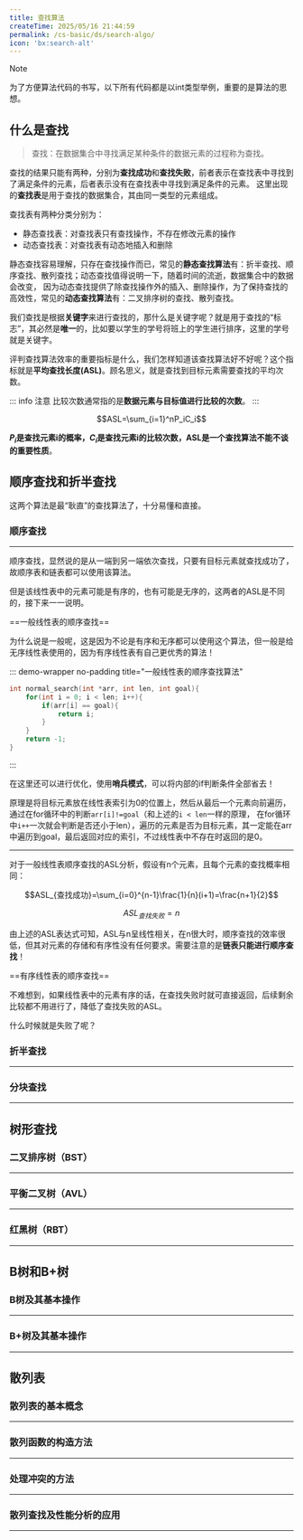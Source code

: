 ```yaml
---
title: 查找算法
createTime: 2025/05/16 21:44:59
permalink: /cs-basic/ds/search-algo/
icon: 'bx:search-alt'
---
```


> [!NOTE]
> 为了方便算法代码的书写，以下所有代码都是以int类型举例，重要的是算法的思想。


## **什么是查找**

> 查找：在数据集合中寻找满足某种条件的数据元素的过程称为查找。

查找的结果只能有两种，分别为**查找成功**和**查找失败**，前者表示在查找表中寻找到了满足条件的元素，后者表示没有在查找表中寻找到满足条件的元素。
这里出现的**查找表**是用于查找的数据集合，其由同一类型的元素组成。

查找表有两种分类分别为：

- 静态查找表：对查找表只有查找操作，不存在修改元素的操作
- 动态查找表：对查找表有动态地插入和删除

静态查找容易理解，只存在查找操作而已，常见的**静态查找算法**有：折半查找、顺序查找、散列查找；动态查找值得说明一下，随着时间的流逝，数据集合中的数据会改变，
因为动态查找提供了除查找操作外的插入、删除操作，为了保持查找的高效性，常见的**动态查找算法**有：二叉排序树的查找、散列查找。

我们查找是根据**关键字**来进行查找的，那什么是关键字呢？就是用于查找的“标志”，其必然是**唯一**的，比如要以学生的学号将班上的学生进行排序，这里的学号就是关键字。

评判查找算法效率的重要指标是什么，我们怎样知道该查找算法好不好呢？这个指标就是**平均查找长度(ASL)**。顾名思义，就是查找到目标元素需要查找的平均次数。

::: info 注意
比较次数通常指的是**数据元素与目标值进行比较的次数**。
:::

$$ASL=\sum_{i=1}^nP_iC_i$$

**$P_i$是查找元素i的概率，$C_i$是查找元素i的比较次数，ASL是一个查找算法不能不谈的重要性质**。

## **顺序查找和折半查找**

这两个算法是最“耿直”的查找算法了，十分易懂和直接。

### **顺序查找**

---

顺序查找，显然说的是从一端到另一端依次查找，只要有目标元素就查找成功了，故顺序表和链表都可以使用该算法。

但是该线性表中的元素可能是有序的，也有可能是无序的，这两者的ASL是不同的，接下来一一说明。

==一般线性表的顺序查找==

为什么说是一般呢，这是因为不论是有序和无序都可以使用这个算法，但一般是给无序线性表使用的，因为有序线性表有自己更优秀的算法！

::: demo-wrapper no-padding title="一般线性表的顺序查找算法"
```c
int normal_search(int *arr, int len, int goal){
    for(int i = 0; i < len; i++){
        if(arr[i] == goal){
            return i;
        }
    }
    return -1;
}
```
:::

在这里还可以进行优化，使用**哨兵模式**，可以将内部的if判断条件全部省去！

原理是将目标元素放在线性表索引为0的位置上，然后从最后一个元素向前遍历，通过在for循环中的判断`arr[i]!=goal`（和上述的`i < len`一样的原理，
在for循环中`i++`一次就会判断是否还小于len），遍历的元素是否为目标元素，其一定能在arr中遍历到goal，最后返回对应的索引，不过线性表中不存在时返回的是0。

---

对于一般线性表顺序查找的ASL分析，假设有n个元素，且每个元素的查找概率相同：

$$ASL_{查找成功}=\sum_{i=0}^{n-1}\frac{1}{n}(i+1)=\frac{n+1}{2}$$

$$ASL_{查找失败}=n$$

由上述的ASL表达式可知，ASL与n呈线性相关，在n很大时，顺序查找的效率很低，但其对元素的存储和有序性没有任何要求。需要注意的是**链表只能进行顺序查找**！

==有序线性表的顺序查找==

不难想到，如果线性表中的元素有序的话，在查找失败时就可直接返回，后续剩余比较都不用进行了，降低了查找失败的ASL。

什么时候就是失败了呢？

### **折半查找**
---

### **分块查找**
---

## **树形查找**

### **二叉排序树（BST）**
---

### **平衡二叉树（AVL）**
---

### **红黑树（RBT）**
---

## **B树和B+树**

### **B树及其基本操作**
---

### **B+树及其基本操作**
---

## **散列表**

### **散列表的基本概念**
---

### **散列函数的构造方法**
---

### **处理冲突的方法**
---

### **散列查找及性能分析的应用**
---